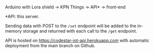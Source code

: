 Arduino with Lora shield -> KPN Things -> API* -> front-end

*API: this server.

Sending data with POST to the `/set` endpoint will be added to the in-memory storage and returned with each call to the `/get` endpoint.

API is hosted on https://codestar-iot-api.herokuapp.com with automatic deployment from the main branch on Github.